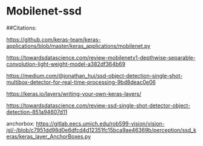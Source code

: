 # Mobilenet-ssd



##Citations:

https://github.com/keras-team/keras-applications/blob/master/keras_applications/mobilenet.py

https://towardsdatascience.com/review-mobilenetv1-depthwise-separable-convolution-light-weight-model-a382df364b69


https://medium.com/@jonathan_hui/ssd-object-detection-single-shot-multibox-detector-for-real-time-processing-9bd8deac0e06


https://keras.io/layers/writing-your-own-keras-layers/


https://towardsdatascience.com/review-ssd-single-shot-detector-object-detection-851a94607d11


anchorbox:  https://gitlab.eecs.umich.edu/rob599-vision/vision-jsl/-/blob/c7951dd98d0e6dfcd4d12351fc15bca9ae46369b/perception/ssd_keras/keras_layer_AnchorBoxes.py